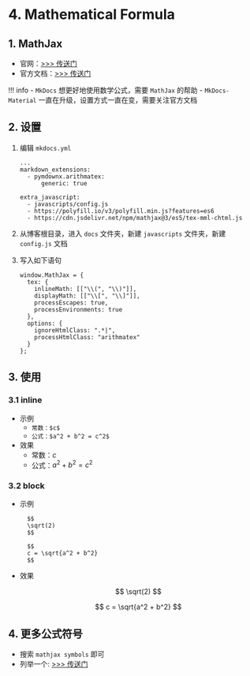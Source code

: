 # 4. Mathematical Formula

## 1. MathJax

- 官网：<a href="https://www.mathjax.org/" target="_blank">>>> 传送门</a>
- 官方文档：<a href="https://docs.mathjax.org/en/latest/web/start.html" target="_blank">>>> 传送门</a>

!!! info
    - `MkDocs` 想更好地使用数学公式，需要 `MathJax` 的帮助
    - `MkDocs-Material` 一直在升级，设置方式一直在变，需要关注官方文档

## 2. 设置

1. 编辑 `mkdocs.yml`

    ```
    ...
    markdown_extensions:
      - pymdownx.arithmatex:
          generic: true
    
    extra_javascript:
      - javascripts/config.js
      - https://polyfill.io/v3/polyfill.min.js?features=es6
      - https://cdn.jsdelivr.net/npm/mathjax@3/es5/tex-mml-chtml.js
    ```

2. 从博客根目录，进入 `docs` 文件夹，新建 `javascripts` 文件夹，新建 `config.js` 文档
3. 写入如下语句

    ```javascripts
    window.MathJax = {
      tex: {
        inlineMath: [["\\(", "\\)"]],
        displayMath: [["\\[", "\\]"]],
        processEscapes: true,
        processEnvironments: true
      },
      options: {
        ignoreHtmlClass: ".*|",
        processHtmlClass: "arithmatex"
      }
    };
    ```

## 3. 使用

### 3.1 inline

- 示例
    - `常数：$c$`
    - `公式：$a^2 + b^2 = c^2$`
- 效果
    - 常数：$c$
    - 公式：$a^2 + b^2 = c^2$

### 3.2 block

- 示例

        $$
        \sqrt(2)
        $$

        $$
        c = \sqrt{a^2 + b^2}
        $$

- 效果

    $$
    \sqrt(2)
    $$

    $$
    c = \sqrt{a^2 + b^2}
    $$

## 4. 更多公式符号

- 搜索 `mathjax symbols` 即可
- 列举一个: <a href="https://math.meta.stackexchange.com/questions/5020/mathjax-basic-tutorial-and-quick-reference" target="_blank">>>> 传送门</a>
